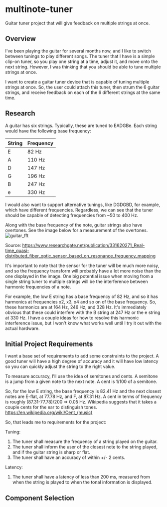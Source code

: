 # multinote-tuner
Guitar tuner project that will give feedback on multiple strings at once.


## Overview

I've been playing the guitar for several months now, and I like to switch between tunings to play different songs. The tuner that I have is a simple clip-on tuner, so you play one string at a time, adjust it, and move onto the next string. However, I was thinking that you should be able to tune multiple strings at once.

I want to create a guitar tuner device that is capable of tuning multiple strings at once. So, the user could attach this tuner, then strum the 6 guitar strings, and receive feedback on each of the 6 different strings at the same time.

## Research

A guitar has six strings. Typically, these are tuned to EADGBe.
Each string would have the following base frequency:

| String    | Frequency |
| -------- | ------- |
| E | 82 Hz  |
| A | 110 Hz |
| D | 147 Hz |
| G | 196 Hz |
| B | 247 Hz |
| e | 330 Hz |

I would also want to support alternative tunings, like DGDGBD, for example, which have different frequencies. Regardless, we can see that the tuner should be capable of detecting frequencies from ~50 to 400 Hz.

Along with the base frequency of the note, guitar strings also have overtones. See the image below for a measurement of the overtones.
![guitar_fft](https://github.com/user-attachments/assets/266737d4-b064-4a65-8211-d8823fa5be0a)

Source: https://www.researchgate.net/publication/331620271_Real-time_quasi-distributed_fiber_optic_sensor_based_on_resonance_frequency_mapping

It's important to note that the sensor for the tuner will be much more noisy, and so the frequency transform will probably have a lot more noise than the one displayed in the image.
One big potential issue when moving from a single string tuner to multiple strings will be the interference between harmonic frequencies of a note.

For example, the low E string has a base frequency of 82 Hz, and so it has harmonics at frequencies x2, x3, x4 and so on of the base frequency. So, these harmonics are at 164 Hz, 246 Hz, and 328 Hz. It's immediately obvious that these could interfere with the B string at 247 Hz or the e string at 330 Hz.
I have a couple ideas for how to resolve this harmonic interference issue, but I won't know what works well until I try it out with the actual hardware.

## Initial Project Requirements

I want a base set of requirements to add some constraints to the project.
A good tuner will have a high degree of accuracy and it will have low latency so you can quickly adjust the string to the right value.

To measure accuracy, I'll use the idea of semitones and cents. A semitone is a jump from a given note to the next note. A cent is 1/100 of a semitone.

So, for the low E string, the base frequency is 82.41 Hz and the next closest notes are E-flat, at 77.78 Hz, and F, at 87.31 Hz. A cent in terms of frequency is roughly (87.31-77.78)/200 => 0.05 Hz.
Wikipedia suggests that it takes a couple cents for the ear to distinguish tones. https://en.wikipedia.org/wiki/Cent_(music)

So, that leads me to requirements for the project:

Tuning:
1. The tuner shall measure the frequency of a string played on the guitar.
2. The tuner shall inform the user of the closest note to the string played, and if the guitar string is sharp or flat.
3. The tuner shall have an accuracy of within +/- 2 cents.

Latency:
1. The tuner shall have a latency of less than 200 ms, measured from when the string is played to when the tonal information is displayed.

## Component Selection


